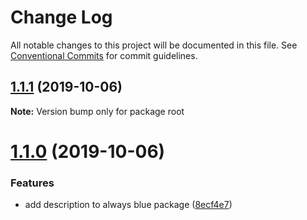 # Change Log

All notable changes to this project will be documented in this file.
See [Conventional Commits](https://conventionalcommits.org) for commit guidelines.

## [1.1.1](https://github.com/SantiMA10/lerna-publish/compare/v1.1.0...v1.1.1) (2019-10-06)

**Note:** Version bump only for package root





# [1.1.0](https://github.com/SantiMA10/lerna-publish/compare/v1.0.5...v1.1.0) (2019-10-06)


### Features

* add description to always blue package ([8ecf4e7](https://github.com/SantiMA10/lerna-publish/commit/8ecf4e7))
